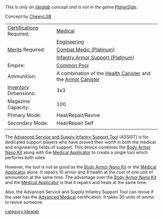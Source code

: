 
*This is only an [Idealab](Planetside_Idealab "wikilink") concept and is
not in the game [PlanetSide](PlanetSide "wikilink").*

Concept by [ChewyLSB](User:ChewyLSB "wikilink")

|                                                      |                                                                                                                        |
|------------------------------------------------------|------------------------------------------------------------------------------------------------------------------------|
| [Certifications](Certification "wikilink") Required: | [Medical](Medical "wikilink")                                                                                          |
|                                                      | [Engineering](Engineering "wikilink")                                                                                  |
| [Merits](Merit_Commendation "wikilink") Required:    | [Combat Medic (Platinum)](Combat_Medic "wikilink")                                                                     |
|                                                      | [Infantry Armor Support (Platinum)](Infantry_Armor_Support "wikilink")                                                 |
| Empire:                                              | [Common Pool](Common_Pool "wikilink")                                                                                  |
| Ammunition:                                          | A combination of the [Health Canister](Health_Canister "wikilink") and the [Armor Canister](Armor_Canister "wikilink") |
| [Inventory](Inventory "wikilink") Dimensions:        | 3x3                                                                                                                    |
| Magazine Capacity:                                   | 100                                                                                                                    |
| Primary Mode:                                        | Heal/Repair/Revive                                                                                                     |
| Secondary Mode:                                      | Heal/Repair Self                                                                                                       |
|                                                      |                                                                                                                        |

The [Advanced Service and Supply Infantry Support
Tool](Advanced_Service_and_Supply_Infantry_Support_Tool "wikilink")
(ASSIST) is for dedicated support players who have proved their worth in
both the medical and engineering fields of support. This device combines
the [Body Armor Nano Kit](Body_Armor_Nano_Kit "wikilink") along with the
[Medical Applicator](Medical_Applicator "wikilink") to create a single
tool which performs both roles.

However, the tool is not as good as the [Body Armor Nano
Kit](Body_Armor_Nano_Kit "wikilink") or the [Medical
Applicator](Medical_Applicator "wikilink") alone. It repairs 10 armor
and 8 health at the cost of one unit of ammunition at the same time. The
advantage over the [Body Armor Nano Kit](Body_Armor_Nano_Kit "wikilink")
and the [Medical Applicator](Medical_Applicator "wikilink") is that it
repairs and heals at the same time.

Also, the Advanced Service and Supply Infantry Support Tool can revive
if the user has the [Advanced Medical](Advanced_Medical "wikilink")
certification. It takes 30 units of ammo to revive someone.

[category:Idealab](category:Idealab "wikilink")